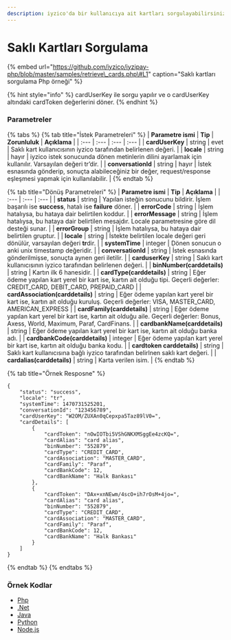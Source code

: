 ```yaml
---
description: iyzico'da bir kullanıcıya ait kartları sorgulayabilirsiniz.
---
```


# Saklı Kartları Sorgulama

{% embed url="https://github.com/iyzico/iyzipay-php/blob/master/samples/retrieve\_cards.php\#L1" caption="Saklı kartları sorgulama Php örneği" %}

{% hint style="info" %}
cardUserKey ile sorgu yapılır ve o cardUserKey altındaki cardToken değerlerini döner.
{% endhint %}

### Parametreler

{% tabs %}
{% tab title="İstek Parametreleri" %}
| **Parametre ismi** | **Tip** | **Zorunluluk** | **Açıklama** |
| :--- | :--- | :--- | :--- |
| **cardUserKey** | string | evet | Saklı kart kullanıcısının iyzico tarafından belirlenen değeri. |
| **locale** | string | hayır | iyzico istek sonucunda dönen metinlerin dilini ayarlamak için kullanılır. Varsayılan değeri tr’dir. |
| **conversationId** | string | hayır | İstek esnasında gönderip, sonuçta alabileceğiniz bir değer, request/response eşleşmesi yapmak için kullanılabilir. |
{% endtab %}

{% tab title="Dönüş Parametreleri" %}
| **Parametre ismi** | **Tip** | **Açıklama** |
| :--- | :--- | :--- |
| **status** | string | Yapılan isteğin sonucunu bildirir. İşlem başarılı ise **success**, hatalı ise **failure** döner. |
| **errorCode** | string | İşlem hatalıysa, bu hataya dair belirtilen koddur. |
| **errorMessage** | string | İşlem hatalıysa, bu hataya dair belirtilen mesajdır. Locale parametresine göre dil desteği sunar. |
| **errorGroup** | string | İşlem hatalıysa, bu hataya dair belirtilen gruptur. |
| **locale** | string | İstekte belirtilen locale değeri geri dönülür, varsayılan değeri **tr**dir. |
| **systemTime** | integer | Dönen sonucun o anki unix timestamp değeridir. |
| **conversationId** | string | İstek esnasında gönderilmişse, sonuçta aynen geri iletilir. |
| **carduserKey** | string | Saklı kart kullanıcısının iyzico tarafından belirlenen değeri. |
| **binNumber\(carddetails\)** | string | Kartın ilk 6 hanesidir. |
| **cardType\(carddetails\)** | string | Eğer ödeme yapılan kart yerel bir kart ise, kartın ait olduğu tipi. Geçerli değerler: CREDIT\_CARD, DEBIT\_CARD, PREPAID\_CARD |
| **cardAssociation\(carddetails\)** | string | Eğer ödeme yapılan kart yerel bir kart ise, kartın ait olduğu kuruluş. Geçerli değerler: VISA, MASTER\_CARD, AMERICAN\_EXPRESS |
| **cardFamily\(carddetails\)** | string | Eğer ödeme yapılan kart yerel bir kart ise, kartın ait olduğu aile. Geçerli değerler: Bonus, Axess, World, Maximum, Paraf, CardFinans. |
| **cardbankName\(carddetails\)** | string | Eğer ödeme yapılan kart yerel bir kart ise, kartın ait olduğu banka adı. |
| **cardbankCode\(carddetails\)** | integer | Eğer ödeme yapılan kart yerel bir kart ise, kartın ait olduğu banka kodu. |
| **cardtoken carddetails\)** | string | Saklı kart kullanıcısına bağlı iyzico tarafından belirlnen saklı kart değeri. |
| **cardalias\(carddetails\)** | string | Karta verilen isim. |
{% endtab %}

{% tab title="Örnek Resposne" %}
```text
{
    "status": "success",
    "locale": "tr",
    "systemTime": 1470731525201,
    "conversationId": "123456789",
    "cardUserKey": "W2OM/ZUXAn0qCepxpa5Taz89lV0=",
    "cardDetails": [
        {
            "cardToken": "nOwIOTbi5VShGNKXMSggEe4zcKQ=",
            "cardAlias": "card alias",
            "binNumber": "552879",
            "cardType": "CREDIT_CARD",
            "cardAssociation": "MASTER_CARD",
            "cardFamily": "Paraf",
            "cardBankCode": 12,
            "cardBankName": "Halk Bankası"
        },
        {
            "cardToken": "DAx+xnNEwm/4scO+ih7rOsM+4jo=",
            "cardAlias": "card alias",
            "binNumber": "552879",
            "cardType": "CREDIT_CARD",
            "cardAssociation": "MASTER_CARD",
            "cardFamily": "Paraf",
            "cardBankCode": 12,
            "cardBankName": "Halk Bankası"
        }
    ]
}
```
{% endtab %}
{% endtabs %}

### **Örnek Kodlar**

* [Php](https://github.com/iyzico/iyzipay-php/blob/master/samples/retrieve_cards.php#L1)
* [.Net](https://github.com/iyzico/iyzipay-dotnet/blob/master/Iyzipay.Samples/CardStorageSample.cs#L124)
* [Java](https://github.com/iyzico/iyzipay-java/blob/master/src/test/java/com/iyzipay/sample/CardStorageSample.java#L125)
* [Python](https://github.com/iyzico/iyzipay-python/blob/master/samples/retrieve_cards.py#L11)
* [Node.js](https://github.com/iyzico/iyzipay-node/blob/master/samples/IyzipaySamples.js#L217)

